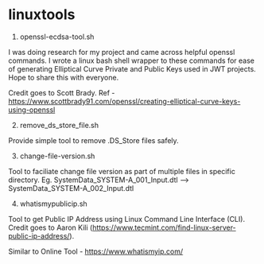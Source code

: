 # linuxtools

1. openssl-ecdsa-tool.sh

I was doing research for my project and came across helpful openssl commands. I wrote a linux bash shell wrapper to these commands for ease of generating Elliptical Curve Private and Public Keys used in JWT projects. Hope to share this with everyone.

Credit goes to Scott Brady.
Ref - https://www.scottbrady91.com/openssl/creating-elliptical-curve-keys-using-openssl


2. remove_ds_store_file.sh

Provide simple tool to remove .DS_Store files safely.


3. change-file-version.sh

Tool to faciliate change file version as part of multiple files in specific directory.
Eg. SystemData_SYSTEM-A_001_Input.dtl --> SystemData_SYSTEM-A_002_Input.dtl

4. whatismypublicip.sh

Tool to get Public IP Address using Linux Command Line Interface (CLI). Credit goes
to Aaron Kili (https://www.tecmint.com/find-linux-server-public-ip-address/).

Similar to Online Tool - https://www.whatismyip.com/
